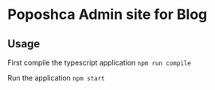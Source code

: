 # Poposhca Admin site for Blog

## Usage
First compile the typescript application
`npm run compile`

Run the application
`npm start`
